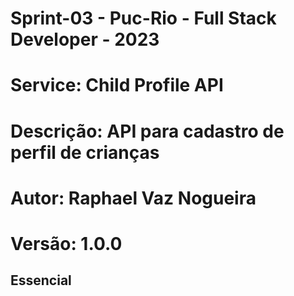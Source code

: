 # Sprint-03 - Puc-Rio - Full Stack Developer - 2023
# Service: Child Profile API

# Descrição: API para cadastro de perfil de crianças
# Autor: Raphael Vaz Nogueira 

# Versão: 1.0.0

## Essencial